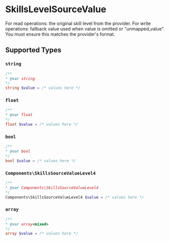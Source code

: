 # SkillsLevelSourceValue

For read operations: the original skill level from the provider. For write operations: fallback value used when value is omitted or "unmapped_value". You must ensure this matches the provider's format.


## Supported Types

### `string`

```php
/**
* @var string
*/
string $value = /* values here */
```

### `float`

```php
/**
* @var float
*/
float $value = /* values here */
```

### `bool`

```php
/**
* @var bool
*/
bool $value = /* values here */
```

### `Components\SkillsSourceValueLevel4`

```php
/**
* @var Components\SkillsSourceValueLevel4
*/
Components\SkillsSourceValueLevel4 $value = /* values here */
```

### `array`

```php
/**
* @var array<mixed>
*/
array $value = /* values here */
```

